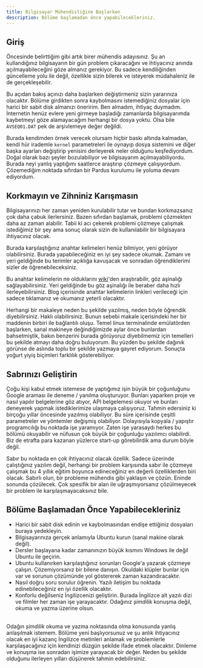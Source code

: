 ```yaml
---
title: Bilgisayar Mühendisliğine Başlarken
description: Bölüme başlamadan önce yapabilecekleriniz.
---
```


## Giriş

Öncesinde belirttiğim gibi artık birer mühendis adayısınız. Şu an kullandığınız bilgisayarın bir gün
problem çıkaracağını ve ihtiyacınız anında açılmayabileceğini göze almanız gerekiyor. Bu sadece
kendiliğinden güncelleme yolu ile değil, özellikle sizin bilerek ve isteyerek müdahaleniz ile de
gerçekleşebilir.

Bu açıdan bakış açınızı daha başlarken değiştirmeniz sizin yararınıza olacaktır. Bölüme girdikten
sonra kaybolmasını istemediğiniz dosyalar için harici bir sabit disk almanızı öneririm. Ben almadım,
ihtiyaç duymadım. İnternetin henüz evlere yeni girmeye başladığı zamanlarda bilgisayarımda
kaybetmeyi göze alamayacağım herhangi bir dosya yoktu. Olsa bile `AVSEQ01.DAT` pek de arşivlemeye
değer değildi.

Burada kendimden örnek verecek olursam hiçbir baskı altında kalmadan, kendi hür irademle `kernel`
parametreleri ile oynayıp dosya sistemini ve diğer başka ayarları değiştirip yenisini derleyerek
neler olduğunu keşfediyordum. Doğal olarak bazı şeyler bozulabiliyor ve bilgisayarım
açılmayabiliyordu. Burada neyi yanlış yaptığımı saatlerce araştırıp çözmeye çalışıyordum.
Çözemediğim noktada sıfırdan bir Pardus kurulumu ile yoluma devam ediyordum.

## Korkmayın ve Zihniniz Karışmasın

Bilgisayarınızı her zaman yeniden kurulabilir tutar ve bundan korkmazsanız çok daha çabuk
ilerlersiniz. Bazen sıfırdan başlamak, problemi çözmekten daha az zaman alabilir. Tabii ki acı
çekerek problemi çözmeye çalışmak istediğimiz bir şey ama sonuç olarak sizin de kullanılabilir bir
bilgisayara ihtiyacınız olacak.

Burada karşılaştığınız anahtar kelimeleri henüz bilmiyor, yeni görüyor olabilirsiniz. Burada
yapabileceğiniz en iyi şey sadece okumak. Zamanı ve yeri geldiğinde bu terimler açıklığa kavuşacak
ve sonradan öğrendiklerimi sizler de öğrenebileceksiniz.

Bu anahtar kelimelerin ne olduklarını [wiki][wiki]'den araştırabilir, göz aşinalığı
sağlayabilirsiniz. Yeri geldiğinde bu göz aşinalığı ile beraber daha hızlı ilerleyebilirsiniz. Blog
içerisinde anahtar kelimelerin linkleri verileceği için sadece tıklamanız ve okumanız yeterli
olacaktır.

Herhangi bir makaleye neden bu şekilde yazılmış, neden böyle öğrendik diyebilirsiniz. Haklı
olabilirsiniz. Bunun sebebi makale içerisindeki her bir maddenin birbiri ile bağlantılı oluşu. Temel
linux terminalinde emülatörden başlarken, sanal makineye değindiğimizde aylar önce bunlardan
bahsetmiştik, bakın benzerini burada görüyoruz diyebilmemiz için temelleri bu şekilde atmayı daha
doğru buluyorum. Bu yüzden bu şekilde dağınık görünse de aslında toplu bir şekilde yazmaya gayret
ediyorum. Sonuçta yoğurt yiyiş biçimleri farklılık gösterebiliyor.

[wiki]: https://en.wikipedia.org/

## Sabrınızı Geliştirin

Çoğu kişi kabul etmek istemese de yaptığımız işin büyük bir çoğunluğunu Google araması ile deneme /
yanılma oluşturuyor. Bunları yaparken proje ve nasıl yapılır belgelerine göz atıyor, API
belgelemesi okuyor ve bunları deneyerek yapmak istediklerimize ulaşmaya çalışıyoruz. Tahmin
edersiniz ki birçoğu yıllar öncesinde yazılmış olabiliyor. Bu süre içerisinde çeşitli parametreler
ve yöntemler değişmiş olabiliyor. Dolayısıyla kopyala / yapıştır programcılığı bu noktada işe
yaramıyor. Zaten işe yarasaydı herkes bu bölümü okuyabilir ve nüfusun çok büyük bir çoğunluğu
yazılımcı olabilirdi. Biz de etrafta para kazanan yüzlerce start-up görebilirdik ama durum böyle
değil.

Sabır bu noktada en çok ihtiyacınız olacak özellik. Sadece üzerinde çalıştığınız yazılım değil,
herhangi bir problem karşısında sabır ile çözmeye çalışmak bu 4 yıllık eğitim boyunca edineceğiniz
en değerli özelliklerden biri olacak. Sabırlı olun, bir probleme mühendis gibi yaklaşın ve çözün.
Eninde sonunda çözülecek. Çok spesifik bir alan ile uğraşmıyorsanız çözülmeyecek bir problem ile
karşılaşmayacaksınız bile.

## Bölüme Başlamadan Önce Yapabilecekleriniz

- Harici bir sabit disk edinin ve kaybolmasından endişe ettiğiniz dosyaları buraya yedekleyin.
- Bilgisayarınıza gerçek anlamıyla Ubuntu kurun (sanal makine olarak değil).
- Dersler başlayana kadar zamanınızın büyük kısmını Windows ile değil Ubuntu ile geçirin.
- Ubuntu kullanırken karşılaştığınız sorunları Google'a yazarak çözmeye çalışın. Çözemiyorsanız bir
  bilene danışın. Okuldaki klüpler bunlar için var ve sorunun çözümünde yol göstererek zaman
  kazandıracaktır.
- Nasıl doğru soru sorulur öğrenin. Yazılı iletişim bu noktada edinebileceğiniz en iyi özellik
  olacaktır.
- Konforlu değilseniz İngilizcenizi geliştirin. Burada İngilizce alt yazılı dizi ve filmler her
  zaman işe yarayacaktır. Odağınız _şimdilik_ konuşma değil, okuma ve yazma üzerine olsun.

<!-- markdownlint-disable-next-line -->
<br > Odağın _şimdilik_ okuma ve yazma noktasında olma konusunda yanlış anlaşılmak istemem. Bölüme
yeni başlıyorsunuz ve şu anlık ihtiyacınız olacak en iyi kazanç İngilizce metinleri anlamak ve
problemlerle karşılaşacağınız için kendinizi düzgün şekilde ifade etmek olacaktır. Dinleme ve
konuşma ise sonradan işimize yarayacak bir değer. Neden bu şekilde olduğunu ilerleyen yılları
düşünerek tahmin edebilirsiniz.
